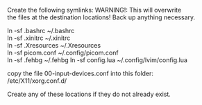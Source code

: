Create the following symlinks: WARNING!: This will overwrite  
the files at the destination locations! Back up anything necessary.  
  
  ln -sf .bashrc ~/.bashrc  
  ln -sf .xinitrc ~/.xinitrc  
  ln -sf .Xresources ~/.Xresources  
  ln -sf picom.conf ~/.config/picom.conf  
  ln -sf .fehbg ~/.fehbg
  ln -sf config.lua ~/.config/lvim/config.lua
  
copy the file 00-input-devices.conf into this folder:  
  /etc/X11/xorg.conf.d/  
  
Create any of these locations if they do not already exist.  

